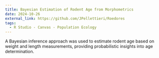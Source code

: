 ```yaml
---
title: Bayesian Estimation of Rodent Age from Morphometrics
date: 2024-10-26
external_link: https://github.com/JPellettieri/Roedores
tags:
  - R Studio - Canvas - Population Ecology
---
```


A Bayesian inference approach was used to estimate rodent age based on weight and length measurements, providing probabilistic insights into age determination. 
